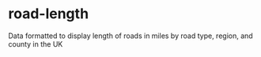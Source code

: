 # road-length
Data formatted to display length of roads in miles by road type, region, and county in the UK
